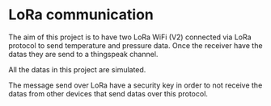 # LoRa communication
The aim of this project is to have two LoRa WiFi (V2) connected via LoRa protocol to send temperature and pressure data. Once the receiver have the datas they are send to a thingspeak channel.

All the datas in this project are simulated.

The message send over LoRa have a security key in order to not receive the datas from other devices that send datas over this protocol.
